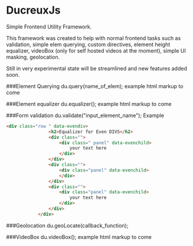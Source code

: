 # DucreuxJs
Simple Frontend Utility Framework. 

This framework was created to help with normal frontend tasks such as validation, simple elem querying, custom directives, element height equalizer, videoBox (only for self hosted videos at the moment), simple UI masking, geolocation.

Still in very experimental state will be streamlined and new features added soon.

###Element Querying
du.query(name_of_elem);
example html markup to come

###Element equalizer
du.equalizer();
example html markup to come

###Form validation
du.validate("input_element_name");
Example
```html
<div class="row " data-evendiv>
                <h2>Equalizer for Even DIVS</h2>
                <div class="">
                    <div class=" panel" data-evenchild>
                        your text here
                    </div>
                </div>
                <div class="">
                    <div class="panel" data-evenchild>
                    </div>
                </div>
                <div class="">
                    <div class="panel" data-evenchild>
                        your text here
                    </div>
                </div>
            </div>
```
###Geolocation 
du.geoLocate(callback_function);

###VideoBox
du.videoBox();
example html markup to come

